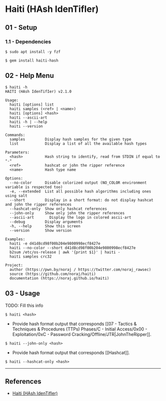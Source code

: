 # Haiti (HAsh IdenTifIer)

## 01 - Setup

### 1.1 - Dependencies

`$ sudo apt install -y fzf`

`$ gem install haiti-hash`

## 02 - Help Menu

```
$ haiti -h
HAITI (HAsh IdenTifIer) v2.1.0

Usage:
  haiti [options] list
  haiti samples (<ref> | <name>)
  haiti [options] <hash>
  haiti --ascii-art
  haiti -h | --help
  haiti --version

Commands:
  samples         Display hash samples for the given type
  list            Display a list of all the available hash types

Parameters:
  <hash>          Hash string to identify, read from STDIN if equal to "-"
  <ref>           hashcat or john the ripper reference
  <name>          Hash type name

Options:
  --no-color      Disable colorized output (NO_COLOR environment variable is respected too)
  -e, --extended  List all possible hash algorithms including ones using salt
  --short         Display in a short format: do not display hashcat and john the ripper references
  --hashcat-only  Show only hashcat references
  --john-only     Show only john the ripper references
  --ascii-art       Display the logo in colored ascii-art
  --debug         Display arguments
  -h, --help      Show this screen
  --version       Show version

Examples:
  haiti -e d41d8cd98f00b204e9800998ecf8427e
  haiti --no-color --short d41d8cd98f00b204e9800998ecf8427e
  b2sum /etc/os-release | awk '{print $1}' | haiti -
  haiti samples crc32

Project:
  author (https://pwn.by/noraj / https://twitter.com/noraj_rawsec)
  source (https://github.com/noraj/haiti)
  documentation (https://noraj.github.io/haiti)
```

## 03 - Usage

TODO: Fill this info

`$ haiti <hash>`

- Provide hash format output that corresponds [[07 - Tactics & Techniques & Procedures (TTPs) Phases/C - Initial Access/0x00 - Exploitation/0xC - Password Cracking/Offline/JTR|JohnTheRipper]].

`$ haiti --john-only <hash>`

- Provide hash format output that corresponds [[Hashcat]].

`$ haiti --hashcat-only <hash>`

---
## References

- [Haiti (HAsh IdenTifIer)](https://github.com/noraj/haiti)